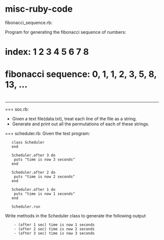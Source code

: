 misc-ruby-code
==============

fibonacci_sequence.rb:

Program for generating the fibonacci sequence of numbers:

  #              index: 1  2  3  4  5  6  7   8
  # fibonacci sequence: 0, 1, 1, 2, 3, 5, 8, 13, ...
  #

----------------------------------------------------------------
=== soc.rb:
 - Given a text file(data.txt), treat each line of the file as a string.
 - Generate and print out all the permutations of each of these strings.


=== scheduler.rb:
 Given the test program:

       class Scheduler
       end

       Scheduler.after 3 do
       	puts "time is now 3 seconds"
       end

       Scheduler.after 2 do
       	puts "time is now 2 seconds"
       end

       Scheduler.after 1 do
       	puts "time is now 1 seconds"
       end

       Scheduler.run

 Write methods in the Scheduler class to generate the following output

        - (after 1 sec) time is now 1 seconds
        - (after 2 sec) time is now 2 seconds
        - (after 3 sec) time is now 3 seconds
